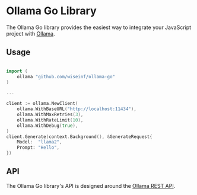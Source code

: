 # Ollama Go Library

The Ollama Go library provides the easiest way to integrate your JavaScript project with [Ollama](https://github.com/ollama/ollama).

## Usage

```go

import (
    ollama "github.com/wiseinf/ollama-go"
)

...

client := ollama.NewClient(
    ollama.WithBaseURL("http://localhost:11434"),
    ollama.WithMaxRetries(3),
    ollama.WithRateLimit(10),
    ollama.WithDebug(true),
)
client.Generate(context.Background(), &GenerateRequest{
    Model:  "llama2",
    Prompt: "Hello",
})
```

## API

The Ollama Go library's API is designed around the [Ollama REST API](https://github.com/ollama/ollama/blob/main/docs/api.md).
